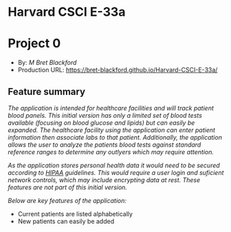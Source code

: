 # Harvard CSCI E-33a
# Project 0
+ By: *M Bret Blackford*
+ Production URL: <https://bret-blackford.github.io/Harvard-CSCI-E-33a/>

## Feature summary
*The application is intended for healthcare facilities and will track patient blood panels.  This initial version has only a limited set of blood tests available (focusing on blood glucose and lipids) but can easily be expanded.  The healthcare facility using the application can enter patient information then associate labs to that patient.  Additionally, the application allows the user to analyze the patients blood tests against standard reference ranges to determine any outlyers which may require attention.*

*As the application stores personal health data it would need to be secured according to [HIPAA](https://www.hhs.gov/hipaa/index.html) guidelines.  This would require a user login and suficient network controls, which may include encrypting data at rest.  These features are not part of this initial version.*

*Below are key features of the application:*

+ Current patients are listed alphabetically
+ New patients can easily be added

